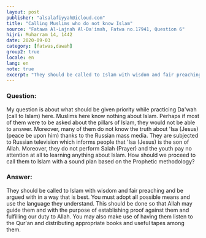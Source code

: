 ```yaml
---
layout: post
publisher: "alsalafiyyah@icloud.com"
title: "Calling Muslims who do not know Islam"
source: "Fatawa Al-Lajnah Al-Da'imah, Fatwa no.17941, Question 6"
hijri: Muharram 14, 1442
date: 2020-09-03
category: [fatwas,dawah]
group2: true
locale: en
lang: en
note: true
excerpt: "They should be called to Islam with wisdom and fair preaching and be argued with in a way that is best. You must adopt all possible means and use the language they understand."
---
```


### Question:
My question is about what should be given priority while practicing Da'wah (call to Islam) here. Muslims here know nothing about Islam. Perhaps if most of them were to be asked about the pillars of Islam, they would not be able to answer. Moreover, many of them do not know the truth about 'Isa (Jesus) (peace be upon him) thanks to the Russian mass media. They are subjected to Russian television which informs people that 'Isa (Jesus) is the son of Allah. Moreover, they do not perform Salah (Prayer) and the youth pay no attention at all to learning anything about Islam. How should we proceed to call them to Islam with a sound plan based on the Prophetic methodology? 

### Answer:
They should be called to Islam with wisdom and fair preaching and be argued with in a way that is best. You must adopt all possible means and use the language they understand. This should be done so that Allah may guide them and with the purpose of establishing proof against them and fulfilling our duty to Allah. You may also make use of having them listen to the Qur'an and distributing appropriate books and useful tapes among them.
